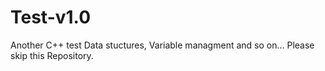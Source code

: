 # Test-v1.0
Another C++ test
Data stuctures, Variable managment and so on...
Please skip this Repository.
